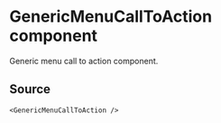 # GenericMenuCallToAction component

Generic menu call to action component.

## Source

    <GenericMenuCallToAction />
